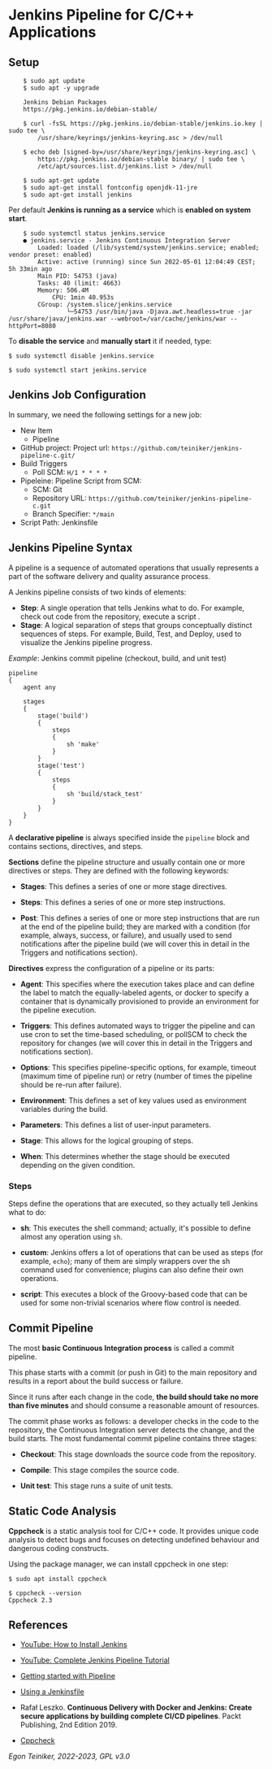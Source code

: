 # Jenkins Pipeline for C/C++ Applications

## Setup
```
    $ sudo apt update
    $ sudo apt -y upgrade

    Jenkins Debian Packages
    https://pkg.jenkins.io/debian-stable/

    $ curl -fsSL https://pkg.jenkins.io/debian-stable/jenkins.io.key | sudo tee \
        /usr/share/keyrings/jenkins-keyring.asc > /dev/null

    $ echo deb [signed-by=/usr/share/keyrings/jenkins-keyring.asc] \
        https://pkg.jenkins.io/debian-stable binary/ | sudo tee \
        /etc/apt/sources.list.d/jenkins.list > /dev/null

    $ sudo apt-get update
    $ sudo apt-get install fontconfig openjdk-11-jre
    $ sudo apt-get install jenkins
```

Per default **Jenkins is running as a service** which is **enabled on system start**.
```
	$ sudo systemctl status jenkins.service
	● jenkins.service - Jenkins Continuous Integration Server
		Loaded: loaded (/lib/systemd/system/jenkins.service; enabled; vendor preset: enabled)
		Active: active (running) since Sun 2022-05-01 12:04:49 CEST; 5h 33min ago
	    Main PID: 54753 (java)
		Tasks: 40 (limit: 4663)
		Memory: 506.4M
			CPU: 1min 40.953s
		CGroup: /system.slice/jenkins.service
				└─54753 /usr/bin/java -Djava.awt.headless=true -jar /usr/share/java/jenkins.war --webroot=/var/cache/jenkins/war --httpPort=8080
```


To **disable the service** and **manually start** it if needed, type:
```
$ sudo systemctl disable jenkins.service

$ sudo systemctl start jenkins.service
```

## Jenkins Job Configuration

In summary, we need the following settings for a new job: 
* New Item 
	* Pipeline
* GitHub project: Project url: `https://github.com/teiniker/jenkins-pipeline-c.git/`
* Build Triggers 
	* Poll SCM: `H/1 * * * *`
* Pipeleine: Pipeline Script from SCM: 
	* SCM: Git 
	* Repository URL: `https://github.com/teiniker/jenkins-pipeline-c.git` 
	* Branch Specifier: `*/main` 
* Script Path: Jenkinsfile

## Jenkins Pipeline Syntax

A pipeline is a sequence of automated operations that usually represents a part of the software delivery and quality assurance process.

A Jenkins pipeline consists of two kinds of elements:
* **Step**: A single operation that tells Jenkins what to do.
	For example, check out code from the repository, execute a script .
* **Stage**: A logical separation of steps that groups conceptually distinct sequences of steps.
 	For example, Build, Test, and Deploy, used to visualize the Jenkins pipeline progress.

_Example_: Jenkins commit pipeline (checkout, build, and unit test)
```
pipeline 
{
    agent any 
    
    stages 
    {
        stage('build') 
        {
            steps 
            {
                sh 'make'
            }
        }
        stage('test') 
        {
            steps 
            {
               	sh 'build/stack_test'
            }
        }
    }
}
```

A **declarative pipeline** is always specified inside the `pipeline` block and contains sections, directives, and steps.

**Sections** define the pipeline structure and usually contain one or more directives or steps. They are defined with the following keywords: 

* **Stages**: This defines a series of one or more stage directives.

* **Steps**: This defines a series of one or more step instructions.

* **Post**: This defines a series of one or more step instructions that are run at the end of the pipeline build; they are marked with a condition (for example, always, success, or failure), and usually used to send notifications after the pipeline build (we will cover this in detail in the Triggers and notifications section).


**Directives** express the configuration of a pipeline or its parts: 

* **Agent**: This specifies where the execution takes place and can define the label to match the equally-labeled agents, or docker to specify a container that is dynamically provisioned to provide an environment for the pipeline execution. 

* **Triggers**: This defines automated ways to trigger the pipeline and can use cron to set the time-based scheduling, or pollSCM to check the repository for changes (we will cover this in detail in the Triggers and notifications section).

* **Options**: This specifies pipeline-specific options, for example, timeout (maximum time of pipeline run) or retry (number of times the pipeline should be re-run after failure).

* **Environment**: This defines a set of key values used as environment variables during the build.

* **Parameters**: This defines a list of user-input parameters.

* **Stage**: This allows for the logical grouping of steps.

* **When**: This determines whether the stage should be executed depending on the given condition.

### Steps 

Steps define the operations that are executed, so they actually tell Jenkins what to do: 

* **sh**: This executes the shell command; actually, it's possible to define almost any operation using `sh`. 

* **custom**: Jenkins offers a lot of operations that can be used as steps (for example, `echo`); many of them are simply wrappers over the sh command used for convenience; plugins can also define their own operations.

* **script**: This executes a block of the Groovy-based code that can be used for some non-trivial scenarios where flow control is needed.


## Commit Pipeline

The most **basic Continuous Integration process** is called a commit pipeline.

This phase starts with a commit (or push in Git) to the main repository and results in a report about 
the build success or failure. 

Since it runs after each change in the code, **the build should take no more than five minutes** and 
should consume a reasonable amount of resources.

The commit phase works as follows: a developer checks in the code to the repository, the Continuous Integration server detects the change, and the build starts. 
The most fundamental commit pipeline contains three stages: 
* **Checkout**: This stage downloads the source code from the repository. 

* **Compile**: This stage compiles the source code. 

* **Unit test**: This stage runs a suite of unit tests.


## Static Code Analysis 

**Cppcheck** is a static analysis tool for C/C++ code. 
It provides unique code analysis to detect bugs and focuses on detecting undefined 
behaviour and dangerous coding constructs.

Using the package manager, we can install cppcheck in one step:
```
$ sudo apt install cppcheck

$ cppcheck --version
Cppcheck 2.3
```


## References

* [YouTube: How to Install Jenkins](https://youtu.be/CEyfsQq3QEM)
* [YouTube: Complete Jenkins Pipeline Tutorial](https://youtu.be/7KCS70sCoK0)

* [Getting started with Pipeline](https://www.jenkins.io/doc/book/pipeline/getting-started/)

* [Using a Jenkinsfile](https://www.jenkins.io/doc/book/pipeline/jenkinsfile/)

* Rafał Leszko. **Continuous Delivery with Docker and Jenkins: Create secure applications by building complete CI/CD pipelines**. Packt Publishing, 2nd Edition 2019.

* [Cppcheck](https://cppcheck.sourceforge.io/)

*Egon Teiniker, 2022-2023, GPL v3.0* 
		
